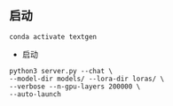 ## 启动

```shell
conda activate textgen
```


- 启动
```shell
python3 server.py --chat \
--model-dir models/ --lora-dir loras/ \
--verbose --n-gpu-layers 200000 \
--auto-launch
```